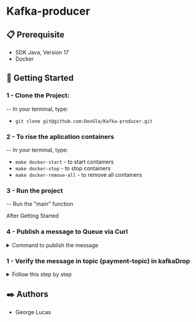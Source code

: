 # Kafka-producer

## 📋 Prerequisite
- SDK Java, Version 17
- Docker

## 🚀 Getting Started

### 1 - Clone the Project:

-- In your terminal, type:

-   `git clone git@github.com:DevGla/Kafka-producer.git`

### 2 - To rise the aplication containers

-- In your terminal, type:

-   `make docker-start` - to start containers
-   `make docker-stop` - to stop containers
-   `make docker-remove-all` - to remove all containers

### 3 - Run the project

-- Run the "main" function

After Getting Started

### 4 - Publish a message to Queue via Curl
<details>
  <summary>
    Command to publish the message
  </summary><br>

- `curl --request POST \
  --url http://localhost:8000/payment \
  --header 'Content-Type: application/json' \
  --data '{
  "id": "1",
  "userId": "1",
  "creditCardNumber": "0000000000000000",    
  "productId": "1"
  }'`

</details>

### 1 - Verify the message in topic (payment-topic) in kafkaDrop
<details>
  <summary>
    Follow this step by step
  </summary><br>

- Open browser on endpoint: - http://localhost:9100/
- Click in topic "payment-topic"
- Click in "View Messages"
- Click in "View Messages" again
- Verify if message was created

</details>

## ✒️ Authors

-   George Lucas
